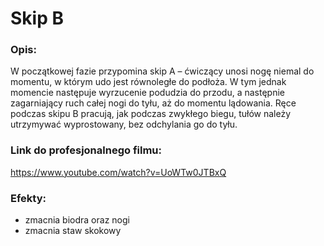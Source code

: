 # Skip B

### Opis:
W początkowej fazie przypomina skip A – ćwiczący unosi nogę niemal do momentu,  w którym udo jest równoległe do podłoża. W tym jednak momencie następuje wyrzucenie podudzia do przodu, a następnie zagarniający ruch całej nogi do tyłu, aż do momentu lądowania. Ręce podczas skipu B pracują, jak podczas zwykłego biegu, tułów należy utrzymywać  wyprostowany, bez odchylania go do tyłu. 

### Link do profesjonalnego filmu:
https://www.youtube.com/watch?v=UoWTw0JTBxQ

### Efekty:
* zmacnia biodra oraz nogi
* zmacnia staw skokowy
